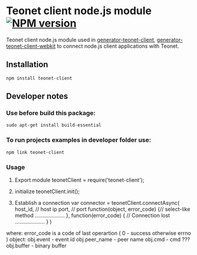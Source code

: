 # Teonet client node.js module [![NPM version][npm-image]][npm-url]

Teonet client node.js module used in 
[generator-teonet-client](https://www.npmjs.com/package/generator-teonet-client),
[generator-teonet-client-webkit](https://www.npmjs.com/package/generator-teonet-client-webkit) 
to connect node.js client applications with Teonet. 


## Installation
```
npm install teonet-client
```

## Developer notes

### Use before build this package:

    sudo apt-get install build-essential

### To run projects examples in developer folder use:

    npm link teonet-client

[npm-image]: https://badge.fury.io/js/teonet-client.svg
[npm-url]: https://npmjs.org/package/teonet-client
[travis-image]: https://travis-ci.org//teonet-client.svg?branch=master
[travis-url]: https://travis-ci.org//teonet-client
[daviddm-image]: https://david-dm.org//teonet-client.svg?theme=shields.io
[daviddm-url]: https://david-dm.org//teonet-client
[coveralls-image]: https://coveralls.io/repos//teonet-client/badge.svg
[coveralls-url]: https://coveralls.io/r//teonet-client

### Usage

1. Export module
teonetClient = require('teonet-client');

2. initialize
teonetClient.init();

3. Establish a connection
var connector = 
    teonetClient.connectAsync(
	host_id,                      // host ip
	port,                         // port
	function(object, error_code) {// select-like method
	    ....................
	},
	function(error_code) {        // Connection lost 
	    ....................
	}
    )

where:
     error_code is a code of last operartion ( 0 - success  otherwise errno )
     object:
	obj.event  - event id
	obj.peer_name - peer name
	obj.cmd	- cmd ???
	obj.buffer  - binary buffer

